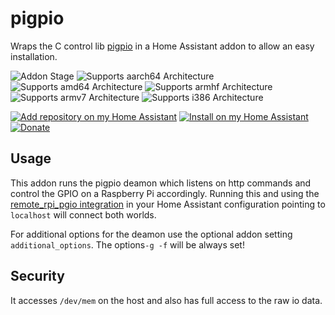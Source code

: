 # pigpio

Wraps the C control lib [pigpio](https://github.com/joan2937/pigpio) in a Home Assistant addon to allow an easy installation.

![Addon Stage][stage-badge]
![Supports aarch64 Architecture][aarch64-badge]
![Supports amd64 Architecture][amd64-badge]
![Supports armhf Architecture][armhf-badge]
![Supports armv7 Architecture][armv7-badge]
![Supports i386 Architecture][i386-badge]

[![Add repository on my Home Assistant][repository-badge]][repository-url]
[![Install on my Home Assistant][install-badge]][install-url]
[![Donate][donation-badge]][donation-url]

## Usage

This addon runs the pigpio deamon which listens on http commands and control the GPIO on a Raspberry Pi accordingly.
Running this and using the [remote_rpi_pgio integration](https://www.home-assistant.io/integrations/remote_rpi_gpio/) in your Home Assistant configuration pointing to `localhost` will connect both worlds.

For additional options for the deamon use the optional addon setting `additional_options`.
The options`-g -f` will be always set!

## Security

It accesses `/dev/mem` on the host and also has full access to the raw io data.


[aarch64-badge]: https://img.shields.io/badge/aarch64-yes-green.svg?style=for-the-badge
[amd64-badge]: https://img.shields.io/badge/amd64-no-red.svg?style=for-the-badge
[armhf-badge]: https://img.shields.io/badge/armhf-yes-green.svg?style=for-the-badge
[armv7-badge]: https://img.shields.io/badge/armv7-yes-green.svg?style=for-the-badge
[i386-badge]: https://img.shields.io/badge/i386-no-red.svg?style=for-the-badge
[stage-badge]: https://img.shields.io/badge/Addon%20stage-stable-green.svg?style=for-the-badge
[install-badge]: https://img.shields.io/badge/Install%20on%20my-Home%20Assistant-41BDF5?logo=home-assistant&style=for-the-badge
[donation-badge]: https://img.shields.io/badge/Buy%20me%20a%20coffee-%23d32f2f?logo=buy-me-a-coffee&style=for-the-badge&logoColor=white
[donation-url]: https://www.buymeacoffee.com/bencorrado
[repository-badge]: https://img.shields.io/badge/Add%20repository%20to%20my-Home%20Assistant-41BDF5?logo=home-assistant&style=for-the-badge

[install-url]: https://my.home-assistant.io/redirect/supervisor_addon?addon=243ffc37_pigpio
[repository-url]: https://my.home-assistant.io/redirect/supervisor_add_addon_repository/?repository_url=https%3A%2F%2Fgithub.com%2Fbencorrado%2FHassio-Addons
